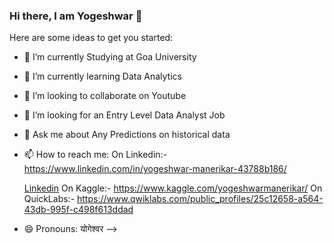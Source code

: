 ### Hi there, I am Yogeshwar 👋



Here are some ideas to get you started:

- 🔭 I’m currently Studying at Goa University 
- 🌱 I’m currently learning Data Analytics
- 👯 I’m looking to collaborate on Youtube
- 🤔 I’m looking for an Entry Level Data Analyst Job
- 💬 Ask me about Any Predictions on historical data 
- 📫 How to reach me: 
      On Linkedin:- https://www.linkedin.com/in/yogeshwar-manerikar-43788b186/

    [Linkedin](https://www.linkedin.com/in/yogeshwar-manerikar-43788b186/)
On Kaggle:- https://www.kaggle.com/yogeshwarmanerikar/ 
On QuickLabs:- https://www.qwiklabs.com/public_profiles/25c12658-a564-43db-995f-c498f613ddad 
- 😄 Pronouns: योगेश्वर 
-->
